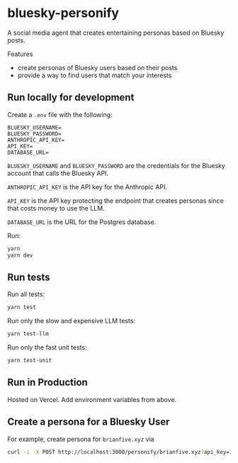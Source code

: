 # bluesky-personify

A social media agent that creates entertaining personas based on Bluesky posts.

Features

- create personas of Bluesky users based on their posts
- provide a way to find users that match your interests

## Run locally for development

Create a `.env` file with the following:

```
BLUESKY_USERNAME=
BLUESKY_PASSWORD=
ANTHROPIC_API_KEY=
API_KEY=
DATABASE_URL=
```

`BLUESKY_USERNAME` and `BLUESKY_PASSWORD` are the credentials for the Bluesky account that calls the Bluesky API.

`ANTHROPIC_API_KEY` is the API key for the Anthropic API.

`API_KEY` is the API key protecting the endpoint that creates personas since that costs money to use the LLM.

`DATABASE_URL` is the URL for the Postgres database.

Run:

```bash
yarn
yarn dev
```

## Run tests

Run all tests:

```bash
yarn test
```

Run only the slow and expensive LLM tests:

```bash
yarn test-llm
```

Run only the fast unit tests:

```bash
yarn test-unit
```

## Run in Production

Hosted on Vercel. Add environment variables from above.

## Create a persona for a Bluesky User

For example, create persona for `brianfive.xyz` via

```bash
curl -i -X POST http://localhost:3000/personify/brianfive.xyz?api_key=123
```
